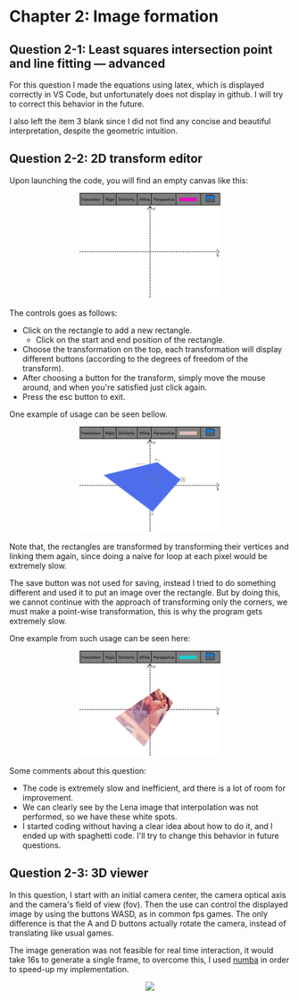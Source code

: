 # Chapter 2: Image formation

## Question 2-1: Least squares intersection point and line fitting — advanced

For this question I made the equations using latex, which is displayed correctly in VS Code, but unfortunately does not display in github. I will try to correct this behavior in the future.

I also left the item 3 blank since I did not find any concise and beautiful interpretation, despite the geometric intuition.

## Question 2-2: 2D transform editor

Upon launching the code, you will find an empty canvas like this:

<p align="center">
<img src="images/q2-2a.png" width="50%">
</p>


The controls goes as follows:
* Click on the rectangle to add a new rectangle.
  * Click on the start and end position of the rectangle.
* Choose the transformation on the top, each transformation will display different buttons (according to the degrees of freedom of the transform).
* After choosing a button for the transform, simply move the mouse around, and when you're satisfied just click again.
* Press the esc button to exit.

One example of usage can be seen bellow.

<p align="center">
<img src="images/q2-2b.png" width="50%">
</p>

Note that, the rectangles are transformed by transforming their vertices and linking them again, since doing a naive for loop at each pixel would be extremely slow.

The save button was not used for saving, instead I tried to do something different and used it to put an image over the rectangle. But by doing this, we cannot continue with the approach of transforming only the corners, we must make a point-wise transformation, this is why the program gets extremely slow.

One example from such usage can be seen here:

<p align="center">
<img src="images/q2-2c.png" width="50%">
</p>

Some comments about this question:

* The code is extremely slow and inefficient, ard there is a lot of room for improvement.
* We can clearly see by the Lena image that interpolation was not performed, so we have these white spots.
* I started coding without having a clear idea about how to do it, and I ended up with spaghetti code. I'll try to change this behavior in future questions.

## Question 2-3: 3D viewer

In this question, I start with an initial camera center, the camera optical axis and the camera's field of view (fov). Then the use can control the displayed image by using the buttons WASD, as in common fps games. The only difference is that the A and D buttons actually rotate the camera, instead of translating like usual games.

The image generation was not feasible for real time interaction, it would take 16s to generate a single frame, to overcome this, I used [numba](http://numba.pydata.org/) in order to speed-up my implementation.

<p align="center">
<img src="images/infinite_checkerboard.gif" width="65%">
</p>